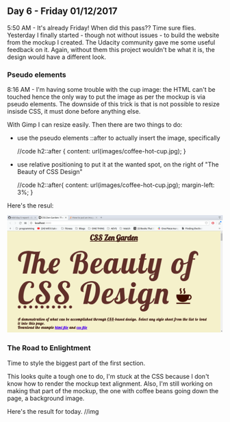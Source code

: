 ## Day 6 - Friday 01/12/2017
5:50 AM - It's already Friday! When did this pass?? Time sure flies. Yesterday I finally started - though not without issues - to build the website from the mockup I created. The Udacity community gave me some useful feedback on it. Again, without them this project wouldn't be what it is, the design would have a different look.

### Pseudo elements
8:16 AM - I'm having some trouble with the cup image: the HTML can't be touched hence the only way to put the image as per the mockup is via pseudo elements. The downside of this trick is that is not possible to resize insisde CSS, it must done before anything else. 

With Gimp I can resize easily. Then there are two things to do:
* use the pseudo elements ::after to actually insert the image, specifically
    
    //code
    h2::after {
        content: url(images/coffee-hot-cup.jpg);
    }
    
    
* use relative positioning to put it at the wanted spot, on the right of "The Beauty of CSS Design"
    
    //code
    h2::after{
    content: url(images/coffee-hot-cup.jpg);
    margin-left: 3%;
    }
    
Here's the resul:

![Header](app/images/day6.png?raw=true)

### The Road to Enlightment
Time to style the biggest part of the first section.

This looks quite a tough one to do, I'm stuck at the CSS because I don't know how to render the mockup text alignment. Also, I'm still working on making that part of the mockup, the one with coffee beans going down the page, a background image. 

Here's the result for today.
//img

